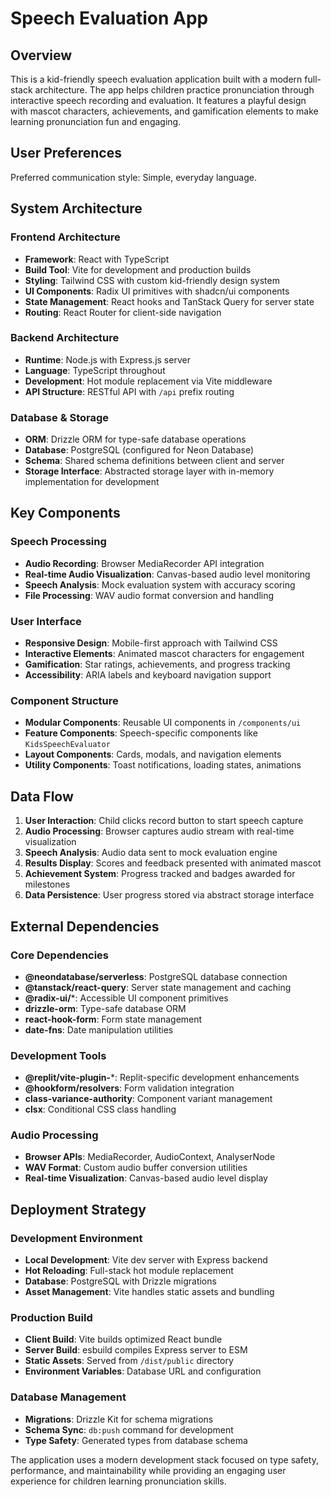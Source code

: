 # Speech Evaluation App

## Overview

This is a kid-friendly speech evaluation application built with a modern full-stack architecture. The app helps children practice pronunciation through interactive speech recording and evaluation. It features a playful design with mascot characters, achievements, and gamification elements to make learning pronunciation fun and engaging.

## User Preferences

Preferred communication style: Simple, everyday language.

## System Architecture

### Frontend Architecture
- **Framework**: React with TypeScript
- **Build Tool**: Vite for development and production builds
- **Styling**: Tailwind CSS with custom kid-friendly design system
- **UI Components**: Radix UI primitives with shadcn/ui components
- **State Management**: React hooks and TanStack Query for server state
- **Routing**: React Router for client-side navigation

### Backend Architecture
- **Runtime**: Node.js with Express.js server
- **Language**: TypeScript throughout
- **Development**: Hot module replacement via Vite middleware
- **API Structure**: RESTful API with `/api` prefix routing

### Database & Storage
- **ORM**: Drizzle ORM for type-safe database operations
- **Database**: PostgreSQL (configured for Neon Database)
- **Schema**: Shared schema definitions between client and server
- **Storage Interface**: Abstracted storage layer with in-memory implementation for development

## Key Components

### Speech Processing
- **Audio Recording**: Browser MediaRecorder API integration
- **Real-time Audio Visualization**: Canvas-based audio level monitoring
- **Speech Analysis**: Mock evaluation system with accuracy scoring
- **File Processing**: WAV audio format conversion and handling

### User Interface
- **Responsive Design**: Mobile-first approach with Tailwind CSS
- **Interactive Elements**: Animated mascot characters for engagement
- **Gamification**: Star ratings, achievements, and progress tracking
- **Accessibility**: ARIA labels and keyboard navigation support

### Component Structure
- **Modular Components**: Reusable UI components in `/components/ui`
- **Feature Components**: Speech-specific components like `KidsSpeechEvaluator`
- **Layout Components**: Cards, modals, and navigation elements
- **Utility Components**: Toast notifications, loading states, animations

## Data Flow

1. **User Interaction**: Child clicks record button to start speech capture
2. **Audio Processing**: Browser captures audio stream with real-time visualization
3. **Speech Analysis**: Audio data sent to mock evaluation engine
4. **Results Display**: Scores and feedback presented with animated mascot
5. **Achievement System**: Progress tracked and badges awarded for milestones
6. **Data Persistence**: User progress stored via abstract storage interface

## External Dependencies

### Core Dependencies
- **@neondatabase/serverless**: PostgreSQL database connection
- **@tanstack/react-query**: Server state management and caching
- **@radix-ui/***: Accessible UI component primitives
- **drizzle-orm**: Type-safe database ORM
- **react-hook-form**: Form state management
- **date-fns**: Date manipulation utilities

### Development Tools
- **@replit/vite-plugin-***: Replit-specific development enhancements
- **@hookform/resolvers**: Form validation integration
- **class-variance-authority**: Component variant management
- **clsx**: Conditional CSS class handling

### Audio Processing
- **Browser APIs**: MediaRecorder, AudioContext, AnalyserNode
- **WAV Format**: Custom audio buffer conversion utilities
- **Real-time Visualization**: Canvas-based audio level display

## Deployment Strategy

### Development Environment
- **Local Development**: Vite dev server with Express backend
- **Hot Reloading**: Full-stack hot module replacement
- **Database**: PostgreSQL with Drizzle migrations
- **Asset Management**: Vite handles static assets and bundling

### Production Build
- **Client Build**: Vite builds optimized React bundle
- **Server Build**: esbuild compiles Express server to ESM
- **Static Assets**: Served from `/dist/public` directory
- **Environment Variables**: Database URL and configuration

### Database Management
- **Migrations**: Drizzle Kit for schema migrations
- **Schema Sync**: `db:push` command for development
- **Type Safety**: Generated types from database schema

The application uses a modern development stack focused on type safety, performance, and maintainability while providing an engaging user experience for children learning pronunciation skills.